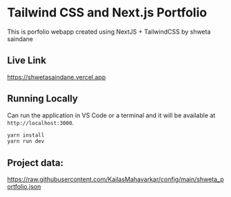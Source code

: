 # Tailwind CSS and Next.js Portfolio

This is porfolio webapp created using NextJS + TailwindCSS by shweta saindane

## Live Link
https://shwetasaindane.vercel.app


## Running Locally

Can run the application in VS Code or a terminal and it will be available at `http://localhost:3000`.

```bash
yarn install
yarn run dev
```

## Project data:
https://raw.githubusercontent.com/KailasMahavarkar/config/main/shweta_portfolio.json


